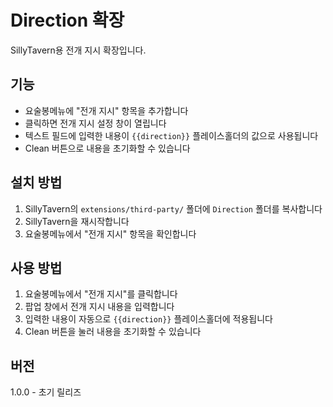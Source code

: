 # Direction 확장

SillyTavern용 전개 지시 확장입니다.

## 기능

- 요술봉메뉴에 "전개 지시" 항목을 추가합니다
- 클릭하면 전개 지시 설정 창이 열립니다
- 텍스트 필드에 입력한 내용이 `{{direction}}` 플레이스홀더의 값으로 사용됩니다
- Clean 버튼으로 내용을 초기화할 수 있습니다

## 설치 방법

1. SillyTavern의 `extensions/third-party/` 폴더에 `Direction` 폴더를 복사합니다
2. SillyTavern을 재시작합니다
3. 요술봉메뉴에서 "전개 지시" 항목을 확인합니다

## 사용 방법

1. 요술봉메뉴에서 "전개 지시"를 클릭합니다
2. 팝업 창에서 전개 지시 내용을 입력합니다
3. 입력한 내용이 자동으로 `{{direction}}` 플레이스홀더에 적용됩니다
4. Clean 버튼을 눌러 내용을 초기화할 수 있습니다

## 버전

1.0.0 - 초기 릴리즈 